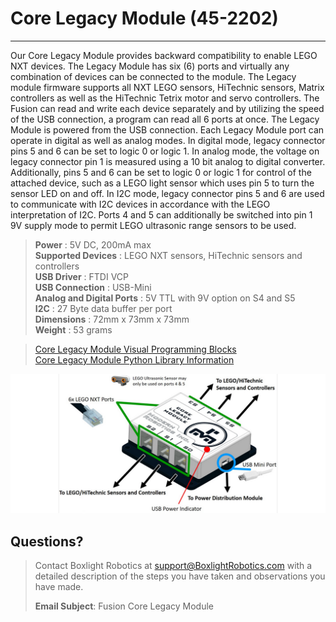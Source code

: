 # **Core Legacy Module (45-2202)**
-----
Our Core Legacy Module provides backward compatibility to enable LEGO NXT devices. The Legacy Module has six (6) ports and virtually any combination of devices can be connected to the module. The Legacy module firmware supports all NXT LEGO sensors, HiTechnic sensors, Matrix controllers as well as the HiTechnic Tetrix motor and servo controllers. The Fusion can read and write each device separately and by utilizing the speed of the USB connection, a program can read all 6 ports at once. The Legacy Module is powered from the USB connection. Each Legacy Module port can operate in digital as well as analog modes. In digital mode, legacy connector pins 5 and 6 can be set to logic 0 or logic 1. In analog mode, the voltage on legacy connector pin 1 is measured using a 10 bit analog to digital converter. Additionally, pins 5 and 6 can be set to logic 0 or logic 1 for control of the attached device, such as a LEGO light sensor which uses pin 5 to turn the sensor LED on and off. In I2C mode, legacy connector pins 5 and 6 are used to communicate with I2C devices in accordance with the LEGO interpretation of I2C. Ports 4 and 5 can additionally be switched into pin 1 9V supply mode to permit LEGO ultrasonic range sensors to be used.

>**Power** : 5V DC, 200mA max  
>**Supported Devices** : LEGO NXT sensors, HiTechnic sensors and controllers  
>**USB Driver** : FTDI VCP  
>**USB Connection** : USB-Mini  
>**Analog and Digital Ports** : 5V TTL with 9V option on S4 and S5  
>**I2C** : 27 Byte data buffer per port  
>**Dimensions** : 72mm x 73mm x 73mm   
>**Weight** : 53 grams

>[Core Legacy Module Visual Programming Blocks](Blk_Core_Legacy_Module.md)  
>[Core Legacy Module Python Library Information](Py_Core_Legacy_Module.md)  

![](img/Core_Control/45-2202_wiring.png)

## **Questions?**
>Contact Boxlight Robotics at [support@BoxlightRobotics.com](mailto:support@BoxlightRobotics.com) with a detailed description of the steps you have taken and observations you have made.
>
>**Email Subject**: Fusion Core Legacy Module